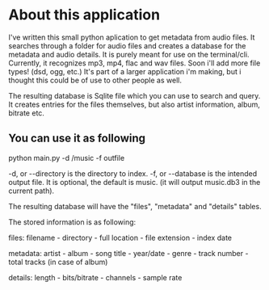 # About this application

I've written this small python aplication to get metadata from audio files. It searches through a folder for audio files and creates a database for the metadata and audio details. It is purely meant for use on the terminal/cli. Currently, it recognizes mp3, mp4, flac and wav files. Soon i'll add more file types! (dsd, ogg, etc.) It's part of a larger application i'm making, but i thought this could be of use to other people as well.

The resulting database is Sqlite file which you can use to search and query. It creates entries for the files themselves, but also artist information, album, bitrate etc.

## You can use it as following

python main.py -d /music -f outfile

-d, or --directory is the directory to index.
-f, or --database is the intended output file. It is optional, the default is music. (it will output music.db3 in the current path).

The resulting database will have the "files", "metadata" and "details" tables.

The stored information is as following:

files:
filename - directory - full location - file extension - index date

metadata:
artist - album - song title - year/date - genre - track number - total tracks (in case of album)

details:
length - bits/bitrate - channels - sample rate
